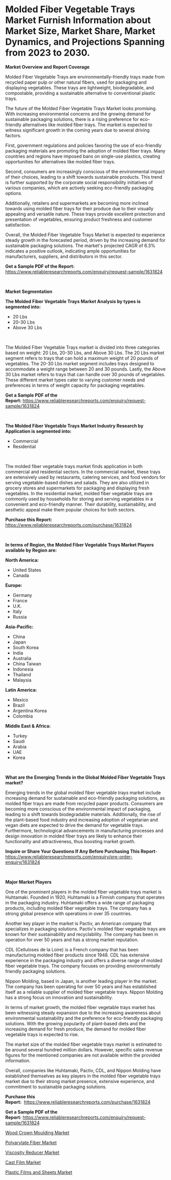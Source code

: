 <p><h1>Molded Fiber Vegetable Trays Market Furnish Information about Market Size, Market Share, Market Dynamics, and Projections Spanning from 2023 to 2030.</h1></p><p><strong>Market Overview and Report Coverage</strong></p>
<p><p>Molded Fiber Vegetable Trays are environmentally-friendly trays made from recycled paper pulp or other natural fibers, used for packaging and displaying vegetables. These trays are lightweight, biodegradable, and compostable, providing a sustainable alternative to conventional plastic trays.</p><p>The future of the Molded Fiber Vegetable Trays Market looks promising. With increasing environmental concerns and the growing demand for sustainable packaging solutions, there is a rising preference for eco-friendly alternatives like molded fiber trays. The market is expected to witness significant growth in the coming years due to several driving factors.</p><p>First, government regulations and policies favoring the use of eco-friendly packaging materials are promoting the adoption of molded fiber trays. Many countries and regions have imposed bans on single-use plastics, creating opportunities for alternatives like molded fiber trays.</p><p>Second, consumers are increasingly conscious of the environmental impact of their choices, leading to a shift towards sustainable products. This trend is further supported by the corporate social responsibility initiatives of various companies, which are actively seeking eco-friendly packaging options.</p><p>Additionally, retailers and supermarkets are becoming more inclined towards using molded fiber trays for their produce due to their visually appealing and versatile nature. These trays provide excellent protection and presentation of vegetables, ensuring product freshness and customer satisfaction.</p><p>Overall, the Molded Fiber Vegetable Trays Market is expected to experience steady growth in the forecasted period, driven by the increasing demand for sustainable packaging solutions. The market's projected CAGR of 6.3% indicates a positive outlook, indicating ample opportunities for manufacturers, suppliers, and distributors in this sector.</p></p>
<p><strong>Get a Sample PDF of the Report:</strong> <a href="https://www.reliableresearchreports.com/enquiry/request-sample/1631824">https://www.reliableresearchreports.com/enquiry/request-sample/1631824</a></p>
<p>&nbsp;</p>
<p><strong>Market Segmentation</strong></p>
<p><strong>The Molded Fiber Vegetable Trays Market Analysis by types is segmented into:</strong></p>
<p><ul><li>20 Lbs</li><li>20-30 Lbs</li><li>Above 30 Lbs</li></ul></p>
<p>&nbsp;</p>
<p><p>The Molded Fiber Vegetable Trays market is divided into three categories based on weight: 20 Lbs, 20-30 Lbs, and Above 30 Lbs. The 20 Lbs market segment refers to trays that can hold a maximum weight of 20 pounds of vegetables. The 20-30 Lbs market segment includes trays designed to accommodate a weight range between 20 and 30 pounds. Lastly, the Above 30 Lbs market refers to trays that can handle over 30 pounds of vegetables. These different market types cater to varying customer needs and preferences in terms of weight capacity for packaging vegetables.</p></p>
<p><strong>Get a Sample PDF of the Report:</strong>&nbsp;<a href="https://www.reliableresearchreports.com/enquiry/request-sample/1631824">https://www.reliableresearchreports.com/enquiry/request-sample/1631824</a></p>
<p>&nbsp;</p>
<p><strong>The Molded Fiber Vegetable Trays Market Industry Research by Application is segmented into:</strong></p>
<p><ul><li>Commercial</li><li>Residential</li></ul></p>
<p>&nbsp;</p>
<p><p>The molded fiber vegetable trays market finds application in both commercial and residential sectors. In the commercial market, these trays are extensively used by restaurants, catering services, and food vendors for serving vegetable-based dishes and salads. They are also utilized in grocery stores and supermarkets for packaging and displaying fresh vegetables. In the residential market, molded fiber vegetable trays are commonly used by households for storing and serving vegetables in a convenient and eco-friendly manner. Their durability, sustainability, and aesthetic appeal make them popular choices for both sectors.</p></p>
<p><strong>Purchase this Report:</strong>&nbsp; <a href="https://www.reliableresearchreports.com/purchase/1631824">https://www.reliableresearchreports.com/purchase/1631824</a></p>
<p>&nbsp;</p>
<p><strong>In terms of Region, the Molded Fiber Vegetable Trays Market Players available by Region are:</strong></p>
<p>
    <p> <strong> North America: </strong>
        <ul>
            <li>United States</li>
            <li>Canada</li>
        </ul>
        </p> 
    <p> <strong> Europe: </strong>
        <ul>
            <li>Germany</li>
            <li>France</li>
            <li>U.K.</li>
            <li>Italy</li>
            <li>Russia</li>
        </ul>
        </p> 
    <p> <strong> Asia-Pacific: </strong>
        <ul>
            <li>China</li>
            <li>Japan</li>
            <li>South Korea</li>
            <li>India</li>
            <li>Australia</li>
            <li>China Taiwan</li>
            <li>Indonesia</li>
            <li>Thailand</li>
            <li>Malaysia</li>
        </ul>
        </p> 
    <p> <strong> Latin America: </strong>
        <ul>
            <li>Mexico</li>
            <li>Brazil</li>
            <li>Argentina Korea</li>
            <li>Colombia</li>
        </ul>
        </p> 
    <p> <strong> Middle East & Africa: </strong>
        <ul>
            <li>Turkey</li>
            <li>Saudi</li>
            <li>Arabia</li>
            <li>UAE</li>
            <li>Korea</li>
        </ul>
    </p>
    </p>
<p>&nbsp;</p>
<p><strong>What are the Emerging Trends in the Global Molded Fiber Vegetable Trays market?</strong></p>
<p><p>Emerging trends in the global molded fiber vegetable trays market include increasing demand for sustainable and eco-friendly packaging solutions, as molded fiber trays are made from recycled paper products. Consumers are becoming more conscious of the environmental impact of packaging, leading to a shift towards biodegradable materials. Additionally, the rise of the plant-based food industry and increasing adoption of vegetarian and vegan diets are expected to drive the demand for vegetable trays. Furthermore, technological advancements in manufacturing processes and design innovation in molded fiber trays are likely to enhance their functionality and attractiveness, thus boosting market growth.</p></p>
<p><strong>Inquire or Share Your Questions If Any Before Purchasing This Report</strong>- <a href="https://www.reliableresearchreports.com/enquiry/pre-order-enquiry/1631824">https://www.reliableresearchreports.com/enquiry/pre-order-enquiry/1631824</a></p>
<p>&nbsp;</p>
<p><strong>Major Market Players</strong></p>
<p><p>One of the prominent players in the molded fiber vegetable trays market is Huhtamaki. Founded in 1920, Huhtamaki is a Finnish company that operates in the packaging industry. Huhtamaki offers a wide range of packaging products, including molded fiber vegetable trays. The company has a strong global presence with operations in over 35 countries.</p><p>Another key player in the market is Pactiv, an American company that specializes in packaging solutions. Pactiv's molded fiber vegetable trays are known for their sustainability and recyclability. The company has been in operation for over 50 years and has a strong market reputation.</p><p>CDL (Celluloses de la Loire) is a French company that has been manufacturing molded fiber products since 1948. CDL has extensive experience in the packaging industry and offers a diverse range of molded fiber vegetable trays. The company focuses on providing environmentally friendly packaging solutions.</p><p>Nippon Molding, based in Japan, is another leading player in the market. The company has been operating for over 50 years and has established itself as a reliable supplier of molded fiber vegetable trays. Nippon Molding has a strong focus on innovation and sustainability.</p><p>In terms of market growth, the molded fiber vegetable trays market has been witnessing steady expansion due to the increasing awareness about environmental sustainability and the preference for eco-friendly packaging solutions. With the growing popularity of plant-based diets and the increasing demand for fresh produce, the demand for molded fiber vegetable trays is expected to rise.</p><p>The market size of the molded fiber vegetable trays market is estimated to be around several hundred million dollars. However, specific sales revenue figures for the mentioned companies are not available within the provided information.</p><p>Overall, companies like Huhtamaki, Pactiv, CDL, and Nippon Molding have established themselves as key players in the molded fiber vegetable trays market due to their strong market presence, extensive experience, and commitment to sustainable packaging solutions.</p></p>
<p><strong>Purchase this Report:</strong>&nbsp;&nbsp;<a href="https://www.reliableresearchreports.com/purchase/1631824">https://www.reliableresearchreports.com/purchase/1631824</a></p>
<p></p>
<p><strong>Get a Sample PDF of the Report:</strong>&nbsp;<a href="https://www.reliableresearchreports.com/enquiry/request-sample/1631824">https://www.reliableresearchreports.com/enquiry/request-sample/1631824</a></p>
<p><p><a href="https://medium.com/@christinascott1938/decoding-wood-crown-moulding-market-metrics-market-share-trends-and-growth-patterns-0654eebb3583">Wood Crown Moulding Market</a></p><p><a href="https://medium.com/@laurenbrown1918/polyarylate-fiber-market-insight-market-trends-growth-forecasted-from-2023-to-2030-d9afd4cd2c4c">Polyarylate Fiber Market</a></p><p><a href="https://medium.com/@joycelucas56/viscosity-reducer-market-research-report-its-history-and-forecast-2023-to-2030-2f4656a6e41a">Viscosity Reducer Market</a></p><p><a href="https://medium.com/@loririce03/cast-film-market-size-reveals-the-best-marketing-channels-in-global-industry-96441a08e318">Cast Film Market</a></p><p><a href="https://medium.com/@deniseharvey70/plastic-films-and-sheets-market-size-market-outlook-and-market-forecast-2023-to-2030-cfdd6ce16dd9">Plastic Films and Sheets Market</a></p></p>